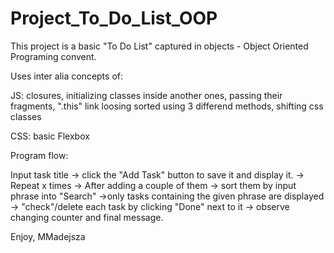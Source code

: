 # Project_To_Do_List_OOP

This project is a basic "To Do List" captured in objects - Object Oriented Programing convent.

Uses inter alia concepts of:

JS: closures, initializing classes inside another ones, passing their fragments, ".this" link loosing sorted using 3 differend methods, shifting css classes

CSS: basic Flexbox

Program flow:

Input task title -> click the "Add Task" button to save it and display it. -> Repeat x times -> After adding a couple of them -> sort them by input phrase into "Search"
->only tasks containing the given phrase are displayed -> "check"/delete each task by clicking "Done" next to it -> observe changing counter and final message.

Enjoy, MMadejsza
